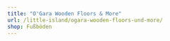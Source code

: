 ```yaml
---
title: "O'Gara Wooden Floors & More"
url: /little-island/ogara-wooden-floors-und-more/
shop: Fußböden
---
```

